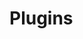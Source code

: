 <!--
 * @Author: your name
 * @Date: 2021-02-10 09:37:28
 * @LastEditTime: 2021-02-10 09:37:28
 * @LastEditors: Please set LastEditors
 * @Description: In User Settings Edit
 * @FilePath: /vuepress-starter/docs/Projects/VenueOnlineManageSystem/0-FileConstruction/0-4-Plugins/README.md
-->
# Plugins